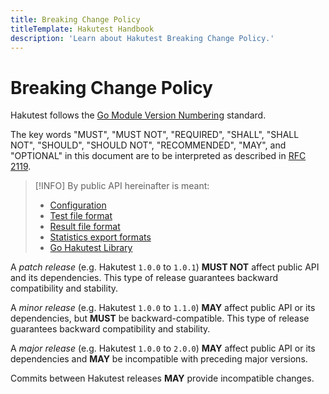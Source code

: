 ```yaml
---
title: Breaking Change Policy
titleTemplate: Hakutest Handbook
description: 'Learn about Hakutest Breaking Change Policy.'
---
```


# Breaking Change Policy

Hakutest follows the [Go Module Version
Numbering](https://go.dev/doc/modules/version-numbers) standard.

The key words "MUST", "MUST NOT", "REQUIRED", "SHALL", "SHALL NOT", "SHOULD",
"SHOULD NOT", "RECOMMENDED", "MAY", and "OPTIONAL" in this document are to be
interpreted as described in [RFC
2119](https://datatracker.ietf.org/doc/html/rfc2119).

> [!INFO]
> By public API hereinafter is meant:
>
> -   [Configuration](/handbook/advanced/02-configuration)
> -   [Test file format](/reference/standards/test-schema)
> -   [Result file format](/reference/standards/result-schema)
> -   [Statistics export formats](/handbook/guide/04-results-and-statistics)
> -   [Go Hakutest Library](https://pkg.go.dev/github.com/shelepuginivan/hakutest)

A _patch release_ (e.g. Hakutest `1.0.0` to `1.0.1`) **MUST NOT** affect public
API and its dependencies. This type of release guarantees backward
compatibility and stability.

A _minor release_ (e.g. Hakutest `1.0.0` to `1.1.0`) **MAY** affect public API
or its dependencies, but **MUST** be backward-compatible. This type of release
guarantees backward compatibility and stability.

A _major release_ (e.g. Hakutest `1.0.0` to `2.0.0`) **MAY** affect public API
or its dependencies and **MAY** be incompatible with preceding major versions.

Commits between Hakutest releases **MAY** provide incompatible changes.
